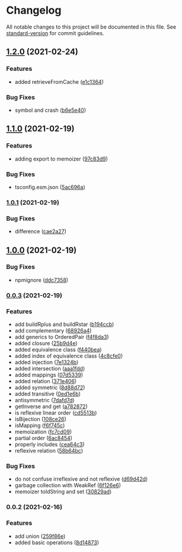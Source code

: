 # Changelog

All notable changes to this project will be documented in this file. See [standard-version](https://github.com/conventional-changelog/standard-version) for commit guidelines.

## [1.2.0](https://github.com/jlguenego/set/compare/v1.1.0...v1.2.0) (2021-02-24)


### Features

* added retrieveFromCache ([e1c1364](https://github.com/jlguenego/set/commit/e1c1364bdd1ba82a42ceb7d4bf7ee658108343ca))


### Bug Fixes

* symbol and crash ([b6e5e40](https://github.com/jlguenego/set/commit/b6e5e407de71a99b88cd0e756dd88bfb85819359))

## [1.1.0](https://github.com/jlguenego/set/compare/v1.0.1...v1.1.0) (2021-02-19)


### Features

* adding export to memoizer ([97c83d9](https://github.com/jlguenego/set/commit/97c83d90271682a9b2a8e3e121b8bde0e2b1a039))


### Bug Fixes

* tsconfig.esm.json ([5ac696a](https://github.com/jlguenego/set/commit/5ac696a5d64ff66217493e1fe740a19d46e7b574))

### [1.0.1](https://github.com/jlguenego/set/compare/v1.0.0...v1.0.1) (2021-02-19)


### Bug Fixes

* difference ([cae2a27](https://github.com/jlguenego/set/commit/cae2a278431236894fd0e007a3ea897533350835))

## [1.0.0](https://github.com/jlguenego/set/compare/v0.0.3...v1.0.0) (2021-02-19)


### Bug Fixes

* npmignore ([ddc7358](https://github.com/jlguenego/set/commit/ddc735889379fd3daf61e9c394f90abbc7cdfd58))

### [0.0.3](https://github.com/jlguenego/set/compare/v0.0.2...v0.0.3) (2021-02-19)


### Features

* add buildRplus and buildRstar ([b194ccb](https://github.com/jlguenego/set/commit/b194ccb278c20e66aceead2fa407d666200e1cca))
* add complementary ([68926a4](https://github.com/jlguenego/set/commit/68926a4dd595ac24be8f1654c27f963b1ca5f08a))
* add generics to OrderedPair ([f4f8da3](https://github.com/jlguenego/set/commit/f4f8da342017e583ae90adc338a621db26cb384d))
* added closure ([25b9d4e](https://github.com/jlguenego/set/commit/25b9d4e84e88d887f44e8d11f765b7e83ed2ea7a))
* added equivalence class ([f440bea](https://github.com/jlguenego/set/commit/f440bea5fd0f66e0c1c2f7e18360580e401146c3))
* added index of equivalence class ([4c8cfe0](https://github.com/jlguenego/set/commit/4c8cfe0da07b96f6576f642a799b4ca75026fb4c))
* added injection ([7e1324b](https://github.com/jlguenego/set/commit/7e1324b9e4ce06ebf2ad6cb150cd7c8a02fefaa3))
* added intersection ([aaa1fdd](https://github.com/jlguenego/set/commit/aaa1fddae0666bb1e4b21bb4fc66187c4ca83278))
* added mappings ([07d5339](https://github.com/jlguenego/set/commit/07d5339e4cd00b39ca2d0dfbfbd38683cda43dfc))
* added relation ([371e406](https://github.com/jlguenego/set/commit/371e4068a1ac879f248eb5ff8fd0a0287e736731))
* added symmetric ([8d88d72](https://github.com/jlguenego/set/commit/8d88d7267feacfa750bece66b45ed49bc4cfea66))
* added transitive ([0ed1e6b](https://github.com/jlguenego/set/commit/0ed1e6beacd04183b11732db37618b6fb5682fa2))
* antisymmetric ([7dafd7d](https://github.com/jlguenego/set/commit/7dafd7da2ed0fc90651871e6db7555e7008cb96b))
* getInverse and get ([a782872](https://github.com/jlguenego/set/commit/a7828727a6aad3ac2409c0cccadc00ebdbbc3e8f))
* is reflexive linear order ([cd5513b](https://github.com/jlguenego/set/commit/cd5513bb81e10cfe19551360742f00628dfec1f5))
* isBijection ([108ce26](https://github.com/jlguenego/set/commit/108ce26b92ab0f0c1e63759eea1e084f68ef537a))
* isMapping ([f6f745c](https://github.com/jlguenego/set/commit/f6f745c4ba3f7b65f40136c93c39a0917129b37d))
* memoization ([fc7cd09](https://github.com/jlguenego/set/commit/fc7cd09144a8017e3f9385de90b2067e974dc4fb))
* partial order ([6ac8454](https://github.com/jlguenego/set/commit/6ac84540b923c1b3bff6db3b50837c2b8ef3fd7e))
* properly includes ([cea64c3](https://github.com/jlguenego/set/commit/cea64c38bb98641d312d61f61b0ac8c9741efbdd))
* reflexive relation ([58b64bc](https://github.com/jlguenego/set/commit/58b64bc27ccc096eb5d9cfec12314496e06217e3))


### Bug Fixes

* do not confuse irreflexive and not reflexive ([d69d42d](https://github.com/jlguenego/set/commit/d69d42d39ac95d4a268dfba3c4ec063a2b69d7ed))
* garbage collection with WeakRef ([6f126e6](https://github.com/jlguenego/set/commit/6f126e67474301a3fa2f7c6ed6f69da9858d6f69))
* memoizer toIdString and set ([30829ad](https://github.com/jlguenego/set/commit/30829adc861acc8105e81314d24066a85b0eb791))

### 0.0.2 (2021-02-16)


### Features

* add union ([259f86e](https://github.com/jlguenego/set/commit/259f86ea08805c5cd085ad73412ff38d616b9bd5))
* added basic operations ([8d14873](https://github.com/jlguenego/set/commit/8d14873f3ac54db954f1d06ef7c1455c87a0f38e))
